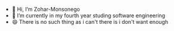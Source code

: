- 👋 Hi, I’m Zohar-Monsonego
- 🌱 I’m currently in my fourth year studing software engineering
- 😄 There is no such thing as i can't there is i don't want enough


<!---
Zohar-Monsonego/Zohar-Monsonego is a ✨ special ✨ repository because its `README.md` (this file) appears on your GitHub profile.
You can click the Preview link to take a look at your changes.
--->
